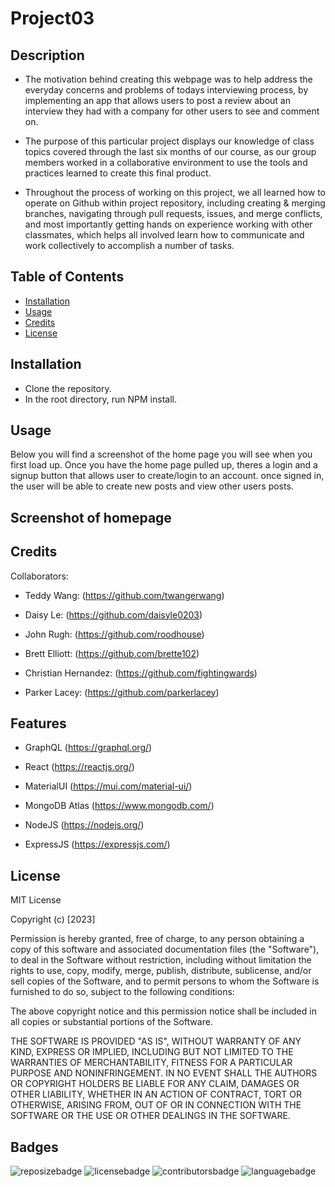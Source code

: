 # Project03

## Description

- The motivation behind creating this webpage was to help address the everyday concerns and problems of todays interviewing process, by implementing an app that allows users to post a review about an interview they had with a company for other users to see and comment on.

- The purpose of this particular project displays our knowledge of class topics covered through the last six months of our course, as our group members worked in a collaborative environment to use the tools and practices learned to create this final product. 

- Throughout the process of working on this project, we all learned how to operate on Github within project repository, including creating & merging branches, navigating through pull requests, issues, and merge conflicts, and most importantly getting hands on experience working with other classmates, which helps all involved learn how to communicate and work collectively to accomplish a number of tasks. 

## Table of Contents
- [Installation](#installation)
- [Usage](#usage)
- [Credits](#credits)
- [License](#license)

## Installation 

- Clone the repository.
- In the root directory, run NPM install.

## Usage

Below you will find a screenshot of the home page you will see when you first load up. Once you have the home page pulled up, 
theres a login and a signup button that allows user to create/login to an account. 
once signed in, the user will be able to create new posts and view other users posts.

## Screenshot of homepage


## Credits

Collaborators: 

- Teddy Wang: (https://github.com/twangerwang)

- Daisy Le: (https://github.com/daisyle0203)

- John Rugh: (https://github.com/roodhouse)

- Brett Elliott: (https://github.com/brette102)

- Christian Hernandez: (https://github.com/fightingwards)

- Parker Lacey: (https://github.com/parkerlacey)

## Features

- GraphQL (https://graphql.org/)

- React (https://reactjs.org/)

- MaterialUI (https://mui.com/material-ui/)

- MongoDB Atlas (https://www.mongodb.com/)

- NodeJS (https://nodejs.org/)

- ExpressJS (https://expressjs.com/)


## License

MIT License

Copyright (c) [2023] 

Permission is hereby granted, free of charge, to any person obtaining a copy
of this software and associated documentation files (the "Software"), to deal
in the Software without restriction, including without limitation the rights
to use, copy, modify, merge, publish, distribute, sublicense, and/or sell
copies of the Software, and to permit persons to whom the Software is
furnished to do so, subject to the following conditions:

The above copyright notice and this permission notice shall be included in all
copies or substantial portions of the Software.

THE SOFTWARE IS PROVIDED "AS IS", WITHOUT WARRANTY OF ANY KIND, EXPRESS OR
IMPLIED, INCLUDING BUT NOT LIMITED TO THE WARRANTIES OF MERCHANTABILITY,
FITNESS FOR A PARTICULAR PURPOSE AND NONINFRINGEMENT. IN NO EVENT SHALL THE
AUTHORS OR COPYRIGHT HOLDERS BE LIABLE FOR ANY CLAIM, DAMAGES OR OTHER
LIABILITY, WHETHER IN AN ACTION OF CONTRACT, TORT OR OTHERWISE, ARISING FROM,
OUT OF OR IN CONNECTION WITH THE SOFTWARE OR THE USE OR OTHER DEALINGS IN THE
SOFTWARE.

## Badges

![reposizebadge](https://img.shields.io/github/repo-size/Damien-Shoemake/Project01-SuperHardworkingInnovativeTeam?style=for-the-badge) ![licensebadge](https://img.shields.io/github/license/Damien-Shoemake/Project01-SuperHardworkingInnovativeTeam?style=for-the-badge) ![contributorsbadge](https://img.shields.io/github/contributors/Damien-Shoemake/Project01-SuperHardworkingInnovativeTeam?style=for-the-badge) ![languagebadge](https://img.shields.io/github/languages/count/Damien-Shoemake/Project01-SuperHardworkingInnovativeTeam?style=for-the-badge)


